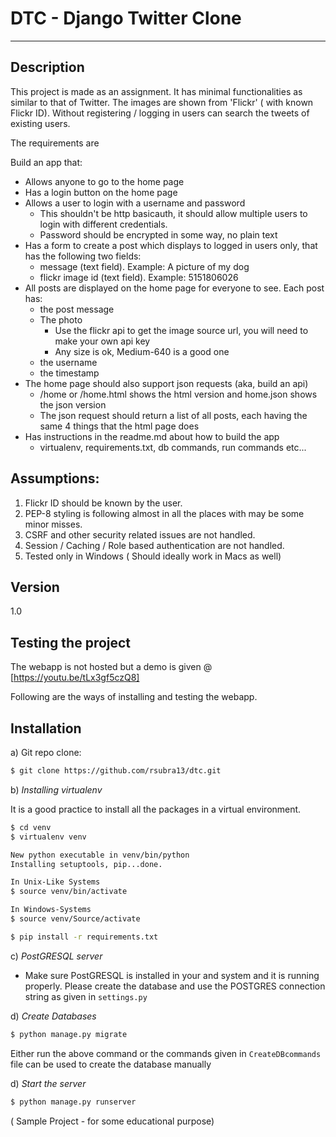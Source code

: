 DTC - Django Twitter Clone
=========


 -----------------------------------------------


Description
----

This project is made as an assignment. It has minimal functionalities as similar to that of Twitter. The images are shown from 'Flickr' ( with known Flickr ID). Without registering / logging in users can search the tweets of existing users.

The requirements are

Build an app that:

* Allows anyone to go to the home page
* Has a login button on the home page
* Allows a user to login with a username and password
    * This shouldn't be http basicauth, it should allow multiple users to login with different credentials.
    * Password should be encrypted in some way, no plain text
* Has a form to create a post which displays to logged in users only, that has the following two fields:
    * message (text field). Example: A picture of my dog
    * flickr image id (text field).  Example: 5151806026
* All posts are displayed on the home page for everyone to see. Each post has:
    * the post message
    * The photo
        * Use the flickr api to get the image source url, you will need to make your own api key
        * Any size is ok, Medium-640 is a good one
    * the username
    * the timestamp
* The home page should also support json requests (aka, build an api)
    * /home or /home.html shows the html version and home.json shows the json version
    * The json request should return a list of all posts, each having the same 4 things that the html page does
* Has instructions in the readme.md about how to build the app
    * virtualenv, requirements.txt, db commands, run commands etc...



Assumptions:
-------

1. Flickr ID should be known by the user.
2. PEP-8 styling is following almost in all the places with may be some minor misses.
3. CSRF and other security related issues are not handled.
4. Session / Caching / Role based authentication are not handled.
5. Tested only in Windows ( Should ideally work in Macs as well)


Version
----
1.0

Testing the project
----

The webapp is not hosted but a demo is given @ [https://youtu.be/tLx3gf5czQ8]

Following are the ways of installing and testing the webapp.

Installation
--------
a) Git repo clone:
```sh
$ git clone https://github.com/rsubra13/dtc.git


```
b)
*Installing virtualenv*

It is a good practice to install all the packages in a virtual environment.
```sh
$ cd venv
$ virtualenv venv

New python executable in venv/bin/python
Installing setuptools, pip...done.

In Unix-Like Systems
$ source venv/bin/activate

In Windows-Systems
$ source venv/Source/activate

$ pip install -r requirements.txt

```
c) *PostGRESQL server*

* Make sure PostGRESQL is installed in your and system and it is running properly. Please create the database and use the POSTGRES connection string as given in ``settings.py``

d) *Create Databases*
```sh
$ python manage.py migrate
```
Either run the above command or the commands given in ``CreateDBcommands`` file can be used to create the database manually

d) *Start the server*
```sh
$ python manage.py runserver
```
 ( Sample Project - for some educational purpose)
